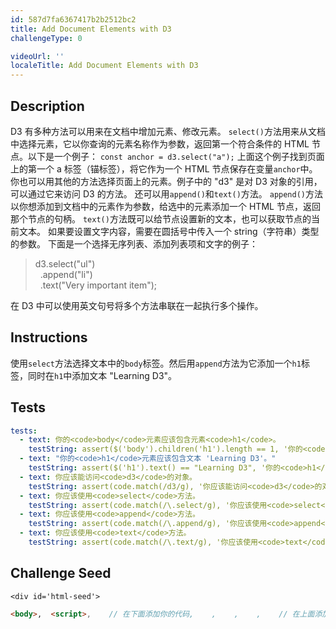 ```yaml
---
id: 587d7fa6367417b2b2512bc2
title: Add Document Elements with D3
challengeType: 0

videoUrl: ''
localeTitle: Add Document Elements with D3
---
```


## Description
<section id='description'>
D3 有多种方法可以用来在文档中增加元素、修改元素。
<code>select()</code>方法用来从文档中选择元素，它以你查询的元素名称作为参数，返回第一个符合条件的 HTML 节点。以下是一个例子：
<code>const anchor = d3.select("a");</code>
上面这个例子找到页面上的第一个 a 标签（锚标签），将它作为一个 HTML 节点保存在变量<code>anchor</code>中。你也可以用其他的方法选择页面上的元素。例子中的 "d3" 是对 D3 对象的引用，可以通过它来访问 D3 的方法。
还可以用<code>append()</code>和<code>text()</code>方法。
<code>append()</code>方法以你想添加到文档中的元素作为参数，给选中的元素添加一个 HTML 节点，返回那个节点的句柄。
<code>text()</code>方法既可以给节点设置新的文本，也可以获取节点的当前文本。 如果要设置文字内容，需要在圆括号中传入一个 string（字符串）类型的参数。
下面是一个选择无序列表、添加列表项和文字的例子：
<blockquote>d3.select("ul")<br>&nbsp;&nbsp;.append("li")<br>&nbsp;&nbsp;.text("Very important item");</blockquote>
在 D3 中可以使用英文句号将多个方法串联在一起执行多个操作。
</section>

## Instructions
<section id='instructions'>
使用<code>select</code>方法选择文本中的<code>body</code>标签。然后用<code>append</code>方法为它添加一个<code>h1</code>标签，同时在<code>h1</code>中添加文本 "Learning D3"。
</section>

## Tests
<section id='tests'>

```yml
tests:
  - text: 你的<code>body</code>元素应该包含元素<code>h1</code>。
    testString: assert($('body').children('h1').length == 1, '你的<code>body</code>元素应该包含元素<code>h1</code>。');
  - text: "你的<code>h1</code>元素应该包含文本 'Learning D3'。"
    testString: assert($('h1').text() == "Learning D3", '你的<code>h1</code>元素应该包含文本 "Learning D3"。');
  - text: 你应该能访问<code>d3</code>的对象。
    testString: assert(code.match(/d3/g), '你应该能访问<code>d3</code>的对象。');
  - text: 你应该使用<code>select</code>方法。
    testString: assert(code.match(/\.select/g), '你应该使用<code>select</code>方法。');
  - text: 你应该使用<code>append</code>方法。
    testString: assert(code.match(/\.append/g), '你应该使用<code>append</code>方法。');
  - text: 你应该使用<code>text</code>方法。
    testString: assert(code.match(/\.text/g), '你应该使用<code>text</code>方法。');

```

</section>

## Challenge Seed
<section id='challengeSeed'>

    <div id='html-seed'>
```html
<body>,  <script>,    // 在下面添加你的代码,    ,    ,    ,    // 在上面添加你的代码,  </script>,</body>
```





</div>





</section>

              